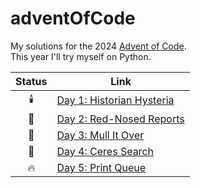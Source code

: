 # adventOfCode

My solutions for the 2024 [Advent of Code](https://adventofcode.com/).  
This year I'll try myself on Python.

| Status | Link                                                    |
| :----: | ------------------------------------------------------- |
|   🕯️   | [Day 1: Historian Hysteria](/Day-01-Historian-Hysteria) |
|   🤶   | [Day 2: Red-Nosed Reports](/Day-02-Red-Nosed-Reports)   |
|   🌟   | [Day 3: Mull It Over](Day-03-Mull-It-Over)              |
|   🥛    | [Day 4: Ceres Search](Day-04-Ceres-Search)  |
|   🔥    | [Day 5: Print Queue](Day-05-Print-Queue)  |
